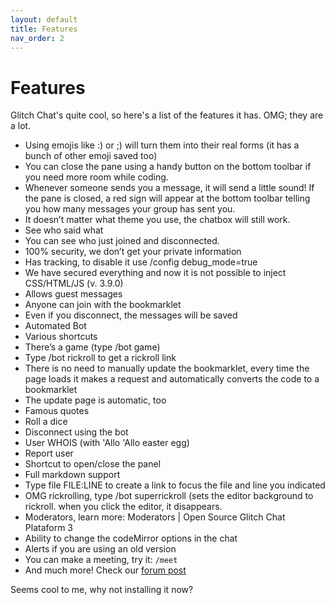 ```yaml
---
layout: default
title: Features
nav_order: 2
---
```

# Features

Glitch Chat's quite cool, so here's a list of the features it has. OMG; they are a lot.

* Using emojis like :) or ;) will turn them into their real forms (it has a bunch of other emoji saved too)
* You can close the pane using a handy button on the bottom toolbar if you need more room while coding.
* Whenever someone sends you a message, it will send a little sound! If the pane is closed, a red sign will appear at the bottom toolbar telling you how many messages your group has sent you.
* It doesn’t matter what theme you use, the chatbox will still work.
* See who said what
* You can see who just joined and disconnected.
* 100% security, we don’t get your private information
* Has tracking, to disable it use /config debug_mode=true
* We have secured everything and now it is not possible to inject CSS/HTML/JS (v. 3.9.0)
* Allows guest messages
* Anyone can join with the bookmarklet
* Even if you disconnect, the messages will be saved
* Automated Bot
* Various shortcuts
* There’s a game (type /bot game)
* Type /bot rickroll to get a rickroll link
* There is no need to manually update the bookmarklet, every time the page loads it makes a request and automatically converts the code to a bookmarklet
* The update page is automatic, too
* Famous quotes
* Roll a dice
* Disconnect using the bot
* User WHOIS (with 'Allo 'Allo easter egg)
* Report user
* Shortcut to open/close the panel
* Full markdown support
* Type file FILE:LINE to create a link to focus the file and line you indicated
* OMG rickrolling, type /bot superrickroll (sets the editor background to rickroll. when you click the editor, it disappears.
* Moderators, learn more: Moderators | Open Source Glitch Chat Plataform 3
* Ability to change the codeMirror options in the chat
* Alerts if you are using an old version
* You can make a meeting, try it: `/meet`
* And much more! Check our [forum post](https://support.glitch.com/t/meet-the-open-source-glitch-chat/53428?u=tiagorangel2011)

Seems cool to me, why not installing it now?
